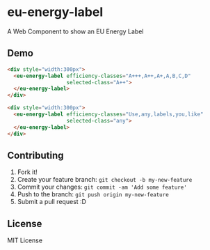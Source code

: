 # eu-energy-label

A Web Component to show an EU Energy Label

## Demo

<!--
```
<custom-element-demo>
  <template>
    <script src="../webcomponentsjs/webcomponents-lite.js"></script>
    <link rel="import" href="eu-energy-label.html">
    <next-code-block></next-code-block>
  </template>
</custom-element-demo>
```
-->
```html
<div style="width:300px">
  <eu-energy-label efficiency-classes="A+++,A++,A+,A,B,C,D"
                   selected-class="A++">
  </eu-energy-label>
</div>
```

<!--
```
<custom-element-demo>
  <template>
    <script src="../webcomponentsjs/webcomponents-lite.js"></script>
    <link rel="import" href="eu-energy-label.html">
    <next-code-block></next-code-block>
  </template>
</custom-element-demo>
```
-->
```html
<div style="width:300px">
  <eu-energy-label efficiency-classes="Use,any,labels,you,like"
                   selected-class="any">
  </eu-energy-label>
</div>
```

## Contributing

1. Fork it!
2. Create your feature branch: `git checkout -b my-new-feature`
3. Commit your changes: `git commit -am 'Add some feature'`
4. Push to the branch: `git push origin my-new-feature`
5. Submit a pull request :D

## License

MIT License